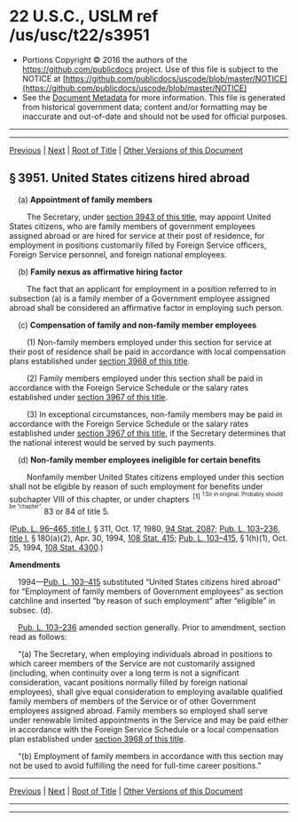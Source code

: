 ---
---

# 22 U.S.C., USLM ref /us/usc/t22/s3951

* Portions Copyright © 2016 the authors of the https://github.com/publicdocs project.
  Use of this file is subject to the NOTICE at [https://github.com/publicdocs/uscode/blob/master/NOTICE](https://github.com/publicdocs/uscode/blob/master/NOTICE)
* See the [Document Metadata](././../../../../..//README.md) for more information.
  This file is generated from historical government data; content and/or formatting may be inaccurate and out-of-date and should not be used for official purposes.

----------
----------

[Previous](./../../../../..//us/usc/t22/ch52/schIII/m__us_usc_t22_s3950.md) | [Next](./../../../../..//us/usc/t22/ch52/schIII/m__us_usc_t22_s3952.md) | [Root of Title](./../../../../../) | [Other Versions of this Document](https://publicdocs.github.io/go/links?ns=uslm&ref=%2Fus%2Fusc%2Ft22%2Fs3951)

## § 3951. United States citizens hired abroad

    (a) __Appointment of family members__ 

        The Secretary, under [section 3943 of this title][/us/usc/t22/s3943], may appoint United States citizens, who are family members of government employees assigned abroad or are hired for service at their post of residence, for employment in positions customarily filled by Foreign Service officers, Foreign Service personnel, and foreign national employees.

    (b) __Family nexus as affirmative hiring factor__ 

        The fact that an applicant for employment in a position referred to in subsection (a) is a family member of a Government employee assigned abroad shall be considered an affirmative factor in employing such person.

    (c) __Compensation of family and non-family member employees__ 

        (1) Non-family members employed under this section for service at their post of residence shall be paid in accordance with local compensation plans established under [section 3968 of this title][/us/usc/t22/s3968].

        (2) Family members employed under this section shall be paid in accordance with the Foreign Service Schedule or the salary rates established under [section 3967 of this title][/us/usc/t22/s3967].

        (3) In exceptional circumstances, non-family members may be paid in accordance with the Foreign Service Schedule or the salary rates established under [section 3967 of this title][/us/usc/t22/s3967], if the Secretary determines that the national interest would be served by such payments.

    (d) __Non-family member employees ineligible for certain benefits__ 

        Nonfamily member United States citizens employed under this section shall not be eligible by reason of such employment for benefits under subchapter VIII of this chapter, or under chapters  <sup>\[1\]</sup>  <sup><sup> 1 So in original. Probably should be “chapter”. </sup></sup>  83 or 84 of title 5.

([Pub. L. 96–465, title I][/us/pl/96/465/tI], § 311, Oct. 17, 1980, [94 Stat. 2087][/us/stat/94/2087]; [Pub. L. 103–236, title I][/us/pl/103/236/tI], § 180(a)(2), Apr. 30, 1994, [108 Stat. 415][/us/stat/108/415]; [Pub. L. 103–415][/us/pl/103/415], § 1(h)(1), Oct. 25, 1994, [108 Stat. 4300][/us/stat/108/4300].)

 __Amendments__ 

    1994—[Pub. L. 103–415][/us/pl/103/415] substituted “United States citizens hired abroad” for “Employment of family members of Government employees” as section catchline and inserted “by reason of such employment” after “eligible” in subsec. (d).

    [Pub. L. 103–236][/us/pl/103/236] amended section generally. Prior to amendment, section read as follows:

    “(a) The Secretary, when employing individuals abroad in positions to which career members of the Service are not customarily assigned (including, when continuity over a long term is not a significant consideration, vacant positions normally filled by foreign national employees), shall give equal consideration to employing available qualified family members of members of the Service or of other Government employees assigned abroad. Family members so employed shall serve under renewable limited appointments in the Service and may be paid either in accordance with the Foreign Service Schedule or a local compensation plan established under [section 3968 of this title][/us/usc/t22/s3968].

    “(b) Employment of family members in accordance with this section may not be used to avoid fulfilling the need for full-time career positions.”

----------

[Previous](./../../../../..//us/usc/t22/ch52/schIII/m__us_usc_t22_s3950.md) | [Next](./../../../../..//us/usc/t22/ch52/schIII/m__us_usc_t22_s3952.md) | [Root of Title](./../../../../../) | [Other Versions of this Document](https://publicdocs.github.io/go/links?ns=uslm&ref=%2Fus%2Fusc%2Ft22%2Fs3951)

----------
----------

[/us/usc/t22/s3943]: https://publicdocs.github.io/go/links?ns=uslm&ref=%2Fus%2Fusc%2Ft22%2Fs3943
[/us/usc/t22/s3968]: https://publicdocs.github.io/go/links?ns=uslm&ref=%2Fus%2Fusc%2Ft22%2Fs3968
[/us/usc/t22/s3967]: https://publicdocs.github.io/go/links?ns=uslm&ref=%2Fus%2Fusc%2Ft22%2Fs3967
[/us/usc/t22/s3967]: https://publicdocs.github.io/go/links?ns=uslm&ref=%2Fus%2Fusc%2Ft22%2Fs3967
[/us/pl/96/465/tI]: https://publicdocs.github.io/go/links?ns=uslm&ref=%2Fus%2Fpl%2F96%2F465%2FtI
[/us/stat/94/2087]: https://publicdocs.github.io/go/links?ns=uslm&ref=%2Fus%2Fstat%2F94%2F2087
[/us/pl/103/236/tI]: https://publicdocs.github.io/go/links?ns=uslm&ref=%2Fus%2Fpl%2F103%2F236%2FtI
[/us/stat/108/415]: https://publicdocs.github.io/go/links?ns=uslm&ref=%2Fus%2Fstat%2F108%2F415
[/us/pl/103/415]: https://publicdocs.github.io/go/links?ns=uslm&ref=%2Fus%2Fpl%2F103%2F415
[/us/stat/108/4300]: https://publicdocs.github.io/go/links?ns=uslm&ref=%2Fus%2Fstat%2F108%2F4300
[/us/pl/103/415]: https://publicdocs.github.io/go/links?ns=uslm&ref=%2Fus%2Fpl%2F103%2F415
[/us/pl/103/236]: https://publicdocs.github.io/go/links?ns=uslm&ref=%2Fus%2Fpl%2F103%2F236
[/us/usc/t22/s3968]: https://publicdocs.github.io/go/links?ns=uslm&ref=%2Fus%2Fusc%2Ft22%2Fs3968


